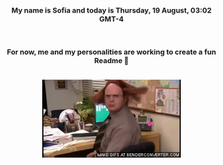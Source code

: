 


<div align="center">
<h3 >My name is Sofia and today is Thursday, 19 August, 03:02 GMT-4</h3><br>
<h3 >For now, me and my personalities are working to create a fun Readme 👋
</h3><br>
<img src='img/dwight.gif' alt='working...'/>
</div>
